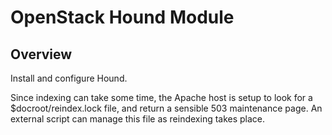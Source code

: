 # OpenStack Hound Module

## Overview

Install and configure Hound.

Since indexing can take some time, the Apache host is setup to look
for a $docroot/reindex.lock file, and return a sensible 503
maintenance page.  An external script can manage this file as
reindexing takes place.

